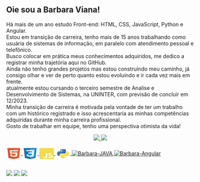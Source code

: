 ## Oie sou a Barbara Viana!
Há mais de um ano estudo Front-end: HTML, CSS, JavaScript, Python e Angular.<br>
Estou em transição de carreira, tenho mais de 15 anos trabalhando como usuária de sistemas de informação, em paralelo com atendimento pessoal e telefônico.<br>
Busco colocar em prática meus conhecimentos adquiridos, me dedico a registrar minha trajetória aqui no GitHub.<br>
Ainda não tenho grandes projetos mas estou construindo meu caminho, já consigo olhar e ver de perto quanto estou evoluindo e ir cada vez mais em frente.<br>
atualmente estou cursando o terceiro semestre de Analise e Desenvolvimento de Sistemas, na UNINTER, com previsão de concluir em 12/2023.<br>
Minha transição de carreira é motivada pela vontade de ter um trabalho com um histórico registrado e isso acrescentaria as minhas competências adquiridas durante minha carreira profissional.<br>
Gosto de trabalhar em equipe, tenho uma perspectiva otimista da vida!

<div align="center">
  <a href="https://github.com/BarbaraViana">
  <img height="180em" src="https://github-readme-stats.vercel.app/api?username=BarbaraViana&show_icons=true&theme=dracula&include_all_commits=true&count_private=true"/>
  <img height="180em" src="https://github-readme-stats.vercel.app/api/top-langs/?username=BarbaraViana&layout=compact&langs_count=7&theme=dracula"/>
</div>
<div style="display: inline_block"><br>
  <img align="center" alt="Barbara-HTML" height="30" width="40" src="https://raw.githubusercontent.com/devicons/devicon/master/icons/html5/html5-original.svg">
  <img align="center" alt="Barbara-CSS" height="30" width="40" src="https://raw.githubusercontent.com/devicons/devicon/master/icons/css3/css3-original.svg">
  <img align="center" alt="Barbara-Js" height="30" width="40" src="https://raw.githubusercontent.com/devicons/devicon/master/icons/javascript/javascript-plain.svg">
  <img align="center" alt="Barbara-Python" height="30" width="40" src="https://raw.githubusercontent.com/devicons/devicon/master/icons/python/python-original.svg">
  <img align="center" alt="Barbara-JAVA" height="30" width="40" src="https://cdn.jsdelivr.net/gh/devicons/devicon/icons/java/java-original.svg">
  <img align="center" alt="Barbara-Angular" height="30" width="40" src="https://cdn.jsdelivr.net/gh/devicons/devicon/icons/angularjs/angularjs-original.svg">
  
  
  
  
  </div>
  
  ##
 
<div> 
  <a href="https://instagram.com/eu_barbaraviana" target="_blank"><img src="https://img.shields.io/badge/-Instagram-%23E4405F?style=for-the-badge&logo=instagram&logoColor=white" target="_blank"></a>
  <a href = "mailto:paginadabarbaraviana@gmail.com"><img src="https://img.shields.io/badge/-Gmail-%23333?style=for-the-badge&logo=gmail&logoColor=white" target="_blank"></a>
  <a href="https://linkedin.com/in/barbaraviana-ads" target="_blank"><img src="https://img.shields.io/badge/-LinkedIn-%230077B5?style=for-the-badge&logo=linkedin&logoColor=white" target="_blank"></a> 

